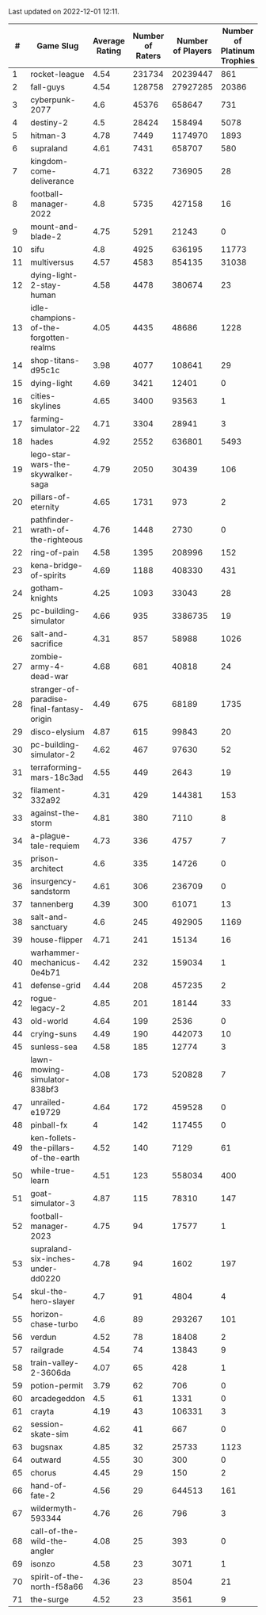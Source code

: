 Last updated on 2022-12-01 12:11.


|#|Game Slug|Average Rating|Number of Raters|Number of Players|Number of Platinum Trophies|Max Rarity (%)|
|---|---|---|---|---|---|---|
|1|rocket-league|4.54|231734|20239447|861|76|
|2|fall-guys|4.54|128758|27927285|20386|5|
|3|cyberpunk-2077|4.6|45376|658647|731|62|
|4|destiny-2|4.5|28424|158494|5078|95|
|5|hitman-3|4.78|7449|1174970|1893|48|
|6|supraland|4.61|7431|658707|580|99|
|7|kingdom-come-deliverance|4.71|6322|736905|28|30|
|8|football-manager-2022|4.8|5735|427158|16|49|
|9|mount-and-blade-2|4.75|5291|21243|0|8|
|10|sifu|4.8|4925|636195|11773|96|
|11|multiversus|4.57|4583|854135|31038|78|
|12|dying-light-2-stay-human|4.58|4478|380674|23|1|
|13|idle-champions-of-the-forgotten-realms|4.05|4435|48686|1228|3|
|14|shop-titans-d95c1c|3.98|4077|108641|29|98|
|15|dying-light|4.69|3421|12401|0|96|
|16|cities-skylines|4.65|3400|93563|1|74|
|17|farming-simulator-22|4.71|3304|28941|3|80|
|18|hades|4.92|2552|636801|5493|89|
|19|lego-star-wars-the-skywalker-saga|4.79|2050|30439|106|98|
|20|pillars-of-eternity|4.65|1731|973|2|80|
|21|pathfinder-wrath-of-the-righteous|4.76|1448|2730|0|42|
|22|ring-of-pain|4.58|1395|208996|152|96|
|23|kena-bridge-of-spirits|4.69|1188|408330|431|94|
|24|gotham-knights|4.25|1093|33043|28|0.9|
|25|pc-building-simulator|4.66|935|3386735|19|48|
|26|salt-and-sacrifice|4.31|857|58988|1026|91|
|27|zombie-army-4-dead-war|4.68|681|40818|24|67|
|28|stranger-of-paradise-final-fantasy-origin|4.49|675|68189|1735|98|
|29|disco-elysium|4.87|615|99843|20|28|
|30|pc-building-simulator-2|4.62|467|97630|52|75|
|31|terraforming-mars-18c3ad|4.55|449|2643|19|71|
|32|filament-332a92|4.31|429|144381|153|93|
|33|against-the-storm|4.81|380|7110|8|29|
|34|a-plague-tale-requiem|4.73|336|4757|7|92|
|35|prison-architect|4.6|335|14726|0|36|
|36|insurgency-sandstorm|4.61|306|236709|0|6|
|37|tannenberg|4.39|300|61071|13|86|
|38|salt-and-sanctuary|4.6|245|492905|1169|83|
|39|house-flipper|4.71|241|15134|16|93|
|40|warhammer-mechanicus-0e4b71|4.42|232|159034|1|24|
|41|defense-grid|4.44|208|457235|2|80|
|42|rogue-legacy-2|4.85|201|18144|33|1|
|43|old-world|4.64|199|2536|0|85|
|44|crying-suns|4.49|190|442073|10|65|
|45|sunless-sea|4.58|185|12774|3|37|
|46|lawn-mowing-simulator-838bf3|4.08|173|520828|7|87|
|47|unrailed-e19729|4.64|172|459528|0|4|
|48|pinball-fx|4|142|117455|0|86|
|49|ken-follets-the-pillars-of-the-earth|4.52|140|7129|61|49|
|50|while-true-learn|4.51|123|558034|400|93|
|51|goat-simulator-3|4.87|115|78310|147|91|
|52|football-manager-2023|4.75|94|17577|1|80|
|53|supraland-six-inches-under-dd0220|4.78|94|1602|197|99|
|54|skul-the-hero-slayer|4.7|91|4804|4|96|
|55|horizon-chase-turbo|4.6|89|293267|101|83|
|56|verdun|4.52|78|18408|2|73|
|57|railgrade|4.54|74|13843|9|98|
|58|train-valley-2-3606da|4.07|65|428|1|89|
|59|potion-permit|3.79|62|706|0|98|
|60|arcadegeddon|4.5|61|1331|0|93|
|61|crayta|4.19|43|106331|3|23|
|62|session-skate-sim|4.62|41|667|0|27|
|63|bugsnax|4.85|32|25733|1123|97|
|64|outward|4.55|30|300|0|76|
|65|chorus|4.45|29|150|2|85|
|66|hand-of-fate-2|4.56|29|644513|161|72|
|67|wildermyth-593344|4.76|26|796|3|3|
|68|call-of-the-wild-the-angler|4.08|25|393|0|91|
|69|isonzo|4.58|23|3071|1|61|
|70|spirit-of-the-north-f58a66|4.36|23|8504|21|60|
|71|the-surge|4.52|23|3561|9|94|

